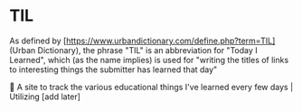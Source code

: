 # TIL
As defined by [https://www.urbandictionary.com/define.php?term=TIL] (Urban Dictionary), the phrase "TIL" is an abbreviation for "Today I Learned", which (as the name implies) is used for "writing the titles of links to interesting things the submitter has learned that day"

🧠 A site to track the various educational things I've learned every few days | Utilizing [add later]
